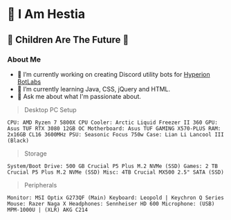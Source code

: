 # 🍷 I Am Hestia
## 🫶 Children Are The Future 🫶

### About Me
- 🔭 I’m currently working on creating Discord utility bots for [Hyperion BotLabs](https://github.com/Hyperion-Bot-Labs)
- 🌱 I’m currently learning Java, CSS, jQuery and HTML.
- 💬 Ask me about what I'm passionate about.

> Desktop PC Setup

`CPU: AMD Ryzen 7 5800X
CPU Cooler: Arctic Liquid Freezer II 360
GPU: Asus TUF RTX 3080 12GB OC
Motherboard: Asus TUF GAMING X570-PLUS
RAM: 2x16GB CL16 3600MHz
PSU: Seasonic Focus 750w
Case: Lian Li Lancool III (Black)`

> Storage

`System/Boot Drive: 500 GB Crucial P5 Plus M.2 NVMe (SSD)
Games: 2 TB Crucial P5 Plus M.2 NVMe (SSD)
Misc: 4TB Crucial MX500 2.5" SATA (SSD)`


> Peripherals

`Monitor: MSI Optix G273QF (Main)
Keyboard: Leopold | Keychron Q Series
Mouse: Razer Naga X
Headphones: Sennheiser HD 600
Microphone: (USB) MPM-1000U | (XLR) AKG C214` 
